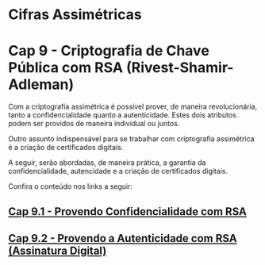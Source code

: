 # Cifras Assimétricas

# Cap 9 - Criptografia de Chave Pública com RSA (Rivest-Shamir-Adleman)

Com a criptografia assimétrica é possível prover, de maneira revolucionária, tanto a confidencialidade quanto a autenticidade. Estes dois atributos podem ser providos de maneira individual ou juntos.

Outro assunto indispensável para se trabalhar com criptografia assimétrica é a criação de certificados digitais.

A seguir, serão abordadas, de maneira prática, a garantia da confidencialidade, autencidade e a criação de certificados digitais.

Confira o conteúdo nos links a seguir:
## [Cap 9.1 - Provendo Confidencialidade com RSA](./Cap_9.1/README.md)


## [Cap 9.2 - Provendo a Autenticidade com RSA (Assinatura Digital)](./Cap_9.2/README.Md)



